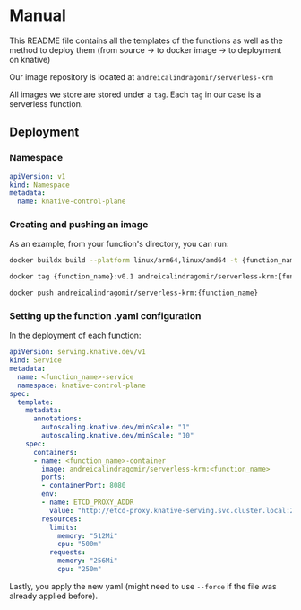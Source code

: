 # Manual

This README file contains all the templates of the functions as well as the method to deploy them (from source -> to docker image -> to deployment on knative)

Our image repository is located at `andreicalindragomir/serverless-krm`

All images we store are stored under a `tag`. Each `tag` in our case is a serverless function.

## Deployment

### Namespace
```yaml
apiVersion: v1
kind: Namespace
metadata:
  name: knative-control-plane
```

### Creating and pushing an image

As an example, from your function's directory, you can run:

```bash
docker buildx build --platform linux/arm64,linux/amd64 -t {function_name}:v0.1 .

docker tag {function_name}:v0.1 andreicalindragomir/serverless-krm:{function_name}

docker push andreicalindragomir/serverless-krm:{function_name}
```

### Setting up the function .yaml configuration

In the deployment of each function:
```yaml
apiVersion: serving.knative.dev/v1
kind: Service
metadata:
  name: <function_name>-service
  namespace: knative-control-plane
spec:
  template:
    metadata:
      annotations:
        autoscaling.knative.dev/minScale: "1"
        autoscaling.knative.dev/minScale: "10"
    spec:
      containers:
      - name: <function_name>-container
        image: andreicalindragomir/serverless-krm:<function_name>
        ports:
        - containerPort: 8080
        env:
        - name: ETCD_PROXY_ADDR
          value: "http://etcd-proxy.knative-serving.svc.cluster.local:2379"
        resources:
          limits:
            memory: "512Mi"
            cpu: "500m"
          requests:
            memory: "256Mi"
            cpu: "250m"
```

Lastly, you apply the new yaml (might need to use `--force` if the file was already applied before).

